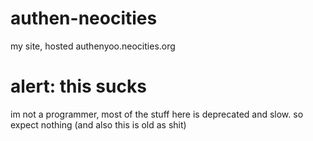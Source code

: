 


# authen-neocities
my site, hosted authenyoo.neocities.org

# alert: this sucks
im not a programmer, most of the stuff here is deprecated and slow. so expect nothing
(and also this is old as shit)
